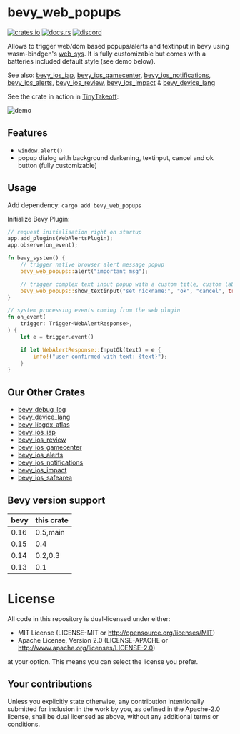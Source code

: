# bevy_web_popups

[![crates.io][sh_crates]][lk_crates]
[![docs.rs][sh_docs]][lk_docs]
[![discord][sh_discord]][lk_discord]

[sh_crates]: https://img.shields.io/crates/v/bevy_web_popups.svg
[lk_crates]: https://crates.io/crates/bevy_web_popups
[sh_docs]: https://img.shields.io/docsrs/bevy_web_popups
[lk_docs]: https://docs.rs/bevy_web_popups/latest/bevy_web_popups/
[sh_discord]: https://img.shields.io/discord/1176858176897953872?label=discord&color=5561E6
[lk_discord]: https://discord.gg/rQNeEnMhus

Allows to trigger web/dom based popups/alerts and textinput in bevy using wasm-bindgen's [web_sys](https://docs.rs/web-sys/latest/web_sys/).
It is fully customizable but comes with a batteries included default style (see demo below).

See also:
[bevy_ios_iap](https://github.com/rustunit/bevy_ios_iap), [bevy_ios_gamecenter](https://github.com/rustunit/bevy_ios_gamecenter), [bevy_ios_notifications](https://github.com/rustunit/bevy_ios_notifications), [bevy_ios_alerts](https://github.com/rustunit/bevy_ios_alerts), [bevy_ios_review](https://github.com/rustunit/bevy_ios_review), [bevy_ios_impact](https://github.com/rustunit/bevy_ios_impact) & [bevy_device_lang](https://github.com/rustunit/bevy_device_lang)

See the crate in action in [TinyTakeoff](www.tinytakeoff.com):

![demo](./assets/demo.gif)

## Features
* `window.alert()`
* popup dialog with background darkening, textinput, cancel and ok button (fully customizable)

## Usage

Add dependency: `cargo add bevy_web_popups`

Initialize Bevy Plugin:

```rust
// request initialisation right on startup
app.add_plugins(WebAlertsPlugin);
app.observe(on_event);
```

```rust
fn bevy_system() {
    // trigger native browser alert message popup
    bevy_web_popups::alert("important msg");

    // trigger complex text input popup with a custom title, custom labels for the buttons and asking to spawn default css classes instead of specifying them ourselfs
    bevy_web_popups::show_textinput("set nickname:", "ok", "cancel", true);
}

// system processing events coming from the web plugin
fn on_event(
    trigger: Trigger<WebAlertResponse>,
) {
    let e = trigger.event()

    if let WebAlertResponse::InputOk(text) = e {
        info!("user confirmed with text: {text}");
    }
}
```

## Our Other Crates

- [bevy_debug_log](https://github.com/rustunit/bevy_debug_log)
- [bevy_device_lang](https://github.com/rustunit/bevy_device_lang)
- [bevy_libgdx_atlas](https://github.com/rustunit/bevy_libgdx_atlas)
- [bevy_ios_iap](https://github.com/rustunit/bevy_ios_iap)
- [bevy_ios_review](https://github.com/rustunit/bevy_ios_review)
- [bevy_ios_gamecenter](https://github.com/rustunit/bevy_ios_gamecenter)
- [bevy_ios_alerts](https://github.com/rustunit/bevy_ios_alerts)
- [bevy_ios_notifications](https://github.com/rustunit/bevy_ios_notifications)
- [bevy_ios_impact](https://github.com/rustunit/bevy_ios_impact)
- [bevy_ios_safearea](https://github.com/rustunit/bevy_ios_safearea)

## Bevy version support

|bevy|this crate|
|---|---|
|0.16|0.5,main|
|0.15|0.4|
|0.14|0.2,0.3|
|0.13|0.1|

# License

All code in this repository is dual-licensed under either:

- MIT License (LICENSE-MIT or http://opensource.org/licenses/MIT)
- Apache License, Version 2.0 (LICENSE-APACHE or http://www.apache.org/licenses/LICENSE-2.0)

at your option. This means you can select the license you prefer.

## Your contributions
Unless you explicitly state otherwise, any contribution intentionally submitted for inclusion in the work by you, as defined in the Apache-2.0 license, shall be dual licensed as above, without any additional terms or conditions.
